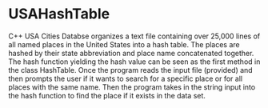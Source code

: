 # USAHashTable
C++ USA Cities Databse organizes a text file containing over 25,000 lines of all named places in the United States into a hash table. The places are hashed by their state abbreviation and place name concatenated together. The hash function yielding the hash value can be seen as the first method in the class HashTable.
Once the program reads the input file (provided) and then prompts the user if it wants to search for a specific place or for all places with the same name. Then the program takes in the string input into the hash function to find the place if it exists in the data set.
